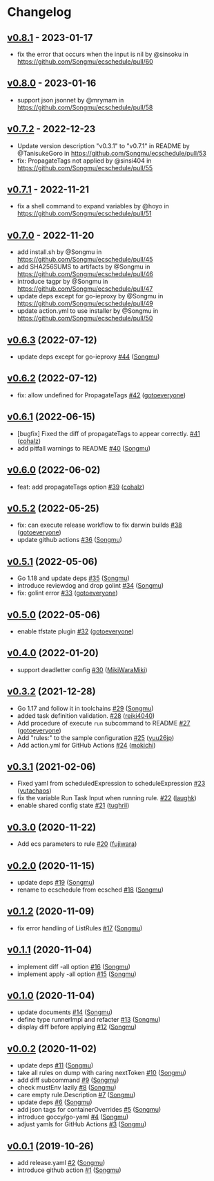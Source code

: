 # Changelog

## [v0.8.1](https://github.com/Songmu/ecschedule/compare/v0.8.0...v0.8.1) - 2023-01-17
- fix the error that occurs when the input is nil by @sinsoku in https://github.com/Songmu/ecschedule/pull/60

## [v0.8.0](https://github.com/Songmu/ecschedule/compare/v0.7.2...v0.8.0) - 2023-01-16
- support json jsonnet by @mrymam in https://github.com/Songmu/ecschedule/pull/58

## [v0.7.2](https://github.com/Songmu/ecschedule/compare/v0.7.1...v0.7.2) - 2022-12-23
- Update version description "v0.3.1" to "v0.7.1" in  README by @TanisukeGoro in https://github.com/Songmu/ecschedule/pull/53
- fix: PropagateTags not applied by @sinsi404 in https://github.com/Songmu/ecschedule/pull/55

## [v0.7.1](https://github.com/Songmu/ecschedule/compare/v0.7.0...v0.7.1) - 2022-11-21
- fix a shell command to expand variables by @hoyo in https://github.com/Songmu/ecschedule/pull/51

## [v0.7.0](https://github.com/Songmu/ecschedule/compare/v0.6.3...v0.7.0) - 2022-11-20
- add install.sh by @Songmu in https://github.com/Songmu/ecschedule/pull/45
- add SHA256SUMS to artifacts by @Songmu in https://github.com/Songmu/ecschedule/pull/46
- introduce tagpr by @Songmu in https://github.com/Songmu/ecschedule/pull/47
- update deps except for go-ieproxy by @Songmu in https://github.com/Songmu/ecschedule/pull/49
- update action.yml to use installer by @Songmu in https://github.com/Songmu/ecschedule/pull/50

## [v0.6.3](https://github.com/Songmu/ecschedule/compare/v0.6.2...v0.6.3) (2022-07-12)

* update deps except for go-ieproxy [#44](https://github.com/Songmu/ecschedule/pull/44) ([Songmu](https://github.com/Songmu))

## [v0.6.2](https://github.com/Songmu/ecschedule/compare/v0.6.1...v0.6.2) (2022-07-12)

* fix: allow undefined for PropagateTags [#42](https://github.com/Songmu/ecschedule/pull/42) ([gotoeveryone](https://github.com/gotoeveryone))

## [v0.6.1](https://github.com/Songmu/ecschedule/compare/v0.6.0...v0.6.1) (2022-06-15)

* [bugfix] Fixed the diff of propagateTags to appear correctly. [#41](https://github.com/Songmu/ecschedule/pull/41) ([cohalz](https://github.com/cohalz))
* add pitfall warnings to README [#40](https://github.com/Songmu/ecschedule/pull/40) ([Songmu](https://github.com/Songmu))

## [v0.6.0](https://github.com/Songmu/ecschedule/compare/v0.5.2...v0.6.0) (2022-06-02)

* feat: add propagateTags option [#39](https://github.com/Songmu/ecschedule/pull/39) ([cohalz](https://github.com/cohalz))

## [v0.5.2](https://github.com/Songmu/ecschedule/compare/v0.5.1...v0.5.2) (2022-05-25)

* fix: can execute release workflow to fix darwin builds [#38](https://github.com/Songmu/ecschedule/pull/38) ([gotoeveryone](https://github.com/gotoeveryone))
* update github actions [#36](https://github.com/Songmu/ecschedule/pull/36) ([Songmu](https://github.com/Songmu))

## [v0.5.1](https://github.com/Songmu/ecschedule/compare/v0.5.0...v0.5.1) (2022-05-06)

* Go 1.18 and update deps [#35](https://github.com/Songmu/ecschedule/pull/35) ([Songmu](https://github.com/Songmu))
* introduce reviewdog and drop golint [#34](https://github.com/Songmu/ecschedule/pull/34) ([Songmu](https://github.com/Songmu))
* fix: golint error [#33](https://github.com/Songmu/ecschedule/pull/33) ([gotoeveryone](https://github.com/gotoeveryone))

## [v0.5.0](https://github.com/Songmu/ecschedule/compare/v0.4.0...v0.5.0) (2022-05-06)

* enable tfstate plugin [#32](https://github.com/Songmu/ecschedule/pull/32) ([gotoeveryone](https://github.com/gotoeveryone))

## [v0.4.0](https://github.com/Songmu/ecschedule/compare/v0.3.2...v0.4.0) (2022-01-20)

* support deadletter config [#30](https://github.com/Songmu/ecschedule/pull/30) ([MikiWaraMiki](https://github.com/MikiWaraMiki))

## [v0.3.2](https://github.com/Songmu/ecschedule/compare/v0.3.1...v0.3.2) (2021-12-28)

* Go 1.17 and follow it in toolchains [#29](https://github.com/Songmu/ecschedule/pull/29) ([Songmu](https://github.com/Songmu))
* added task definition validation. [#28](https://github.com/Songmu/ecschedule/pull/28) ([reiki4040](https://github.com/reiki4040))
* Add procedure of execute `run` subcommand to README [#27](https://github.com/Songmu/ecschedule/pull/27) ([gotoeveryone](https://github.com/gotoeveryone))
* Add "rules:" to the sample configuration [#25](https://github.com/Songmu/ecschedule/pull/25) ([yuu26jp](https://github.com/yuu26jp))
* Add action.yml for GitHub Actions [#24](https://github.com/Songmu/ecschedule/pull/24) ([mokichi](https://github.com/mokichi))

## [v0.3.1](https://github.com/Songmu/ecschedule/compare/v0.3.0...v0.3.1) (2021-02-06)

* Fixed yaml from scheduledExpression to scheduleExpression [#23](https://github.com/Songmu/ecschedule/pull/23) ([yutachaos](https://github.com/yutachaos))
* fix the variable Run Task Input when running rule. [#22](https://github.com/Songmu/ecschedule/pull/22) ([laughk](https://github.com/laughk))
* enable shared config state [#21](https://github.com/Songmu/ecschedule/pull/21) ([tughril](https://github.com/tughril))

## [v0.3.0](https://github.com/Songmu/ecschedule/compare/v0.2.0...v0.3.0) (2020-11-22)

* Add ecs parameters to rule [#20](https://github.com/Songmu/ecschedule/pull/20) ([fujiwara](https://github.com/fujiwara))

## [v0.2.0](https://github.com/Songmu/ecschedule/compare/v0.1.2...v0.2.0) (2020-11-15)

* update deps [#19](https://github.com/Songmu/ecschedule/pull/19) ([Songmu](https://github.com/Songmu))
* rename to ecschedule from ecsched [#18](https://github.com/Songmu/ecschedule/pull/18) ([Songmu](https://github.com/Songmu))

## [v0.1.2](https://github.com/Songmu/ecschedule/compare/v0.1.1...v0.1.2) (2020-11-09)

* fix error handling of ListRules [#17](https://github.com/Songmu/ecschedule/pull/17) ([Songmu](https://github.com/Songmu))

## [v0.1.1](https://github.com/Songmu/ecschedule/compare/v0.1.0...v0.1.1) (2020-11-04)

* implement diff -all option [#16](https://github.com/Songmu/ecschedule/pull/16) ([Songmu](https://github.com/Songmu))
* implement apply -all option [#15](https://github.com/Songmu/ecschedule/pull/15) ([Songmu](https://github.com/Songmu))

## [v0.1.0](https://github.com/Songmu/ecschedule/compare/v0.0.2...v0.1.0) (2020-11-04)

* update documents [#14](https://github.com/Songmu/ecschedule/pull/14) ([Songmu](https://github.com/Songmu))
* define type runnerImpl and refacter [#13](https://github.com/Songmu/ecschedule/pull/13) ([Songmu](https://github.com/Songmu))
* display diff before applying [#12](https://github.com/Songmu/ecschedule/pull/12) ([Songmu](https://github.com/Songmu))

## [v0.0.2](https://github.com/Songmu/ecschedule/compare/v0.0.1...v0.0.2) (2020-11-02)

* update deps [#11](https://github.com/Songmu/ecschedule/pull/11) ([Songmu](https://github.com/Songmu))
* take all rules on dump with caring nextToken [#10](https://github.com/Songmu/ecschedule/pull/10) ([Songmu](https://github.com/Songmu))
* add diff subcommand [#9](https://github.com/Songmu/ecschedule/pull/9) ([Songmu](https://github.com/Songmu))
* check mustEnv lazily [#8](https://github.com/Songmu/ecschedule/pull/8) ([Songmu](https://github.com/Songmu))
* care empty rule.Description [#7](https://github.com/Songmu/ecschedule/pull/7) ([Songmu](https://github.com/Songmu))
* update deps [#6](https://github.com/Songmu/ecschedule/pull/6) ([Songmu](https://github.com/Songmu))
* add json tags for containerOverrides [#5](https://github.com/Songmu/ecschedule/pull/5) ([Songmu](https://github.com/Songmu))
* introduce goccy/go-yaml [#4](https://github.com/Songmu/ecschedule/pull/4) ([Songmu](https://github.com/Songmu))
* adjust yamls for GitHub Actions [#3](https://github.com/Songmu/ecschedule/pull/3) ([Songmu](https://github.com/Songmu))

## [v0.0.1](https://github.com/Songmu/ecschedule/compare/1ca37db7d7e6...v0.0.1) (2019-10-26)

* add release.yaml [#2](https://github.com/Songmu/ecschedule/pull/2) ([Songmu](https://github.com/Songmu))
* introduce github action [#1](https://github.com/Songmu/ecschedule/pull/1) ([Songmu](https://github.com/Songmu))
